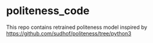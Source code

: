 # politeness_code
This repo contains retrained politeness model inspired by https://github.com/sudhof/politeness/tree/python3
